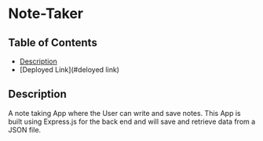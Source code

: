 # Note-Taker
## Table of Contents

* [Description](#description)
* [Deployed Link](#deloyed link)




## Description
A note taking App where the User can write and save notes. This App is built using Express.js for the back end and will save and retrieve data from a JSON file.
